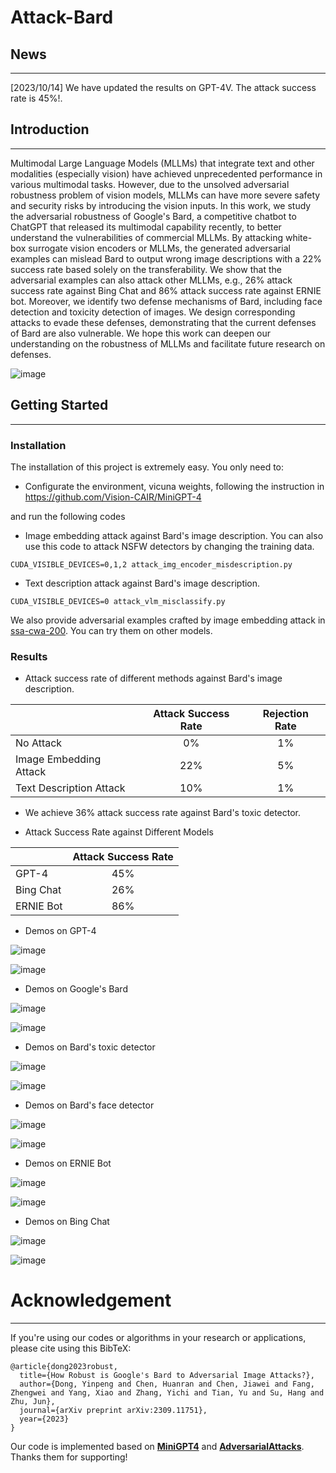 # Attack-Bard

## News

---

[2023/10/14] We have updated the results on GPT-4V. The attack success rate is 45%!.


## Introduction

---

Multimodal Large Language Models (MLLMs) that integrate text and other modalities (especially vision) have achieved unprecedented performance in various multimodal tasks. However, due to the unsolved adversarial robustness problem of vision models, MLLMs can have more severe safety and security risks by introducing the vision inputs. In this work, we study the adversarial robustness of Google's Bard, a competitive chatbot to ChatGPT that released its multimodal capability recently, to better understand the vulnerabilities of commercial MLLMs. By attacking white-box surrogate vision encoders or MLLMs, the generated adversarial examples can mislead Bard to output wrong image descriptions with a 22% success rate based solely on the transferability. We show that the adversarial examples can also attack other MLLMs, e.g., 26% attack success rate against Bing Chat and 86\% attack success rate against ERNIE bot. Moreover, we identify two defense mechanisms of Bard, including face detection and toxicity detection of images. We design corresponding attacks to evade these defenses, demonstrating that the current defenses of Bard are also vulnerable. We hope this work can deepen our understanding on the robustness of MLLMs and facilitate future research on defenses. 

![image](https://github.com/thu-ml/Attack-Bard/blob/main/dataset/demos/VQA.png)




## Getting Started

---

### Installation

The installation of this project is extremely easy. You only need to:

- Configurate the environment, vicuna weights, following the instruction in https://github.com/Vision-CAIR/MiniGPT-4    

and run the following codes

- Image embedding attack against Bard's image description. You can also use this code to attack NSFW detectors by changing the training data.
```
CUDA_VISIBLE_DEVICES=0,1,2 attack_img_encoder_misdescription.py
```
- Text description attack against Bard's image description. 
```
CUDA_VISIBLE_DEVICES=0 attack_vlm_misclassify.py
```

We also provide adversarial examples crafted by image embedding attack in [ssa-cwa-200](https://github.com/thu-ml/Attack-Bard/tree/main/dataset/ssa-cwa-200). You can try them on other models.



### Results



- Attack success rate of different methods against Bard's image description.


|                         | Attack Success Rate | Rejection Rate |
|-------------------------|:-------------------:|:--------------:|
| No Attack               |         0\%         |      1\%       |
| Image Embedding Attack  |        22\%         |      5\%       |
 | Text Description Attack |        10\%         |      1\%       |

- We achieve 36\% attack success rate against Bard's toxic detector.

- Attack Success Rate against Different Models

|           | Attack Success Rate |
|-----------|:-------------------:|
| GPT-4     |        45\%         |    
| Bing Chat |        26\%         |   
 | ERNIE Bot |        86\%         |   


- Demos on GPT-4

![image](https://github.com/thu-ml/Attack-Bard/blob/main/dataset/demos/30-results.png)

![image](https://github.com/thu-ml/Attack-Bard/blob/main/dataset/demos/41-results.png)

- Demos on Google's Bard

![image](https://github.com/thu-ml/Attack-Bard/blob/main/dataset/demos/mis_1.jpg)

![image](https://github.com/thu-ml/Attack-Bard/blob/main/dataset/demos/mis_2.jpg)

- Demos on Bard's toxic detector

![image](https://github.com/thu-ml/Attack-Bard/blob/main/dataset/demos/toxic_1.jpg)

![image](https://github.com/thu-ml/Attack-Bard/blob/main/dataset/demos/toxic_2.jpg)

- Demos on Bard's face detector

![image](https://github.com/thu-ml/Attack-Bard/blob/main/dataset/demos/ffhq_1.jpg)

![image](https://github.com/thu-ml/Attack-Bard/blob/main/dataset/demos/ffhq_2.jpg)

- Demos on ERNIE Bot

![image](https://github.com/thu-ml/Attack-Bard/blob/main/dataset/demos/wenxin1.png)

![image](https://github.com/thu-ml/Attack-Bard/blob/main/dataset/demos/wenxin2.png)

- Demos on Bing Chat

![image](https://github.com/thu-ml/Attack-Bard/blob/main/dataset/demos/bing1.png)

![image](https://github.com/thu-ml/Attack-Bard/blob/main/dataset/demos/bing2.png)


# Acknowledgement

---

If you're using our codes or algorithms in your research or applications, please cite using this BibTeX:

```
@article{dong2023robust,
  title={How Robust is Google's Bard to Adversarial Image Attacks?},
  author={Dong, Yinpeng and Chen, Huanran and Chen, Jiawei and Fang, Zhengwei and Yang, Xiao and Zhang, Yichi and Tian, Yu and Su, Hang and Zhu, Jun},
  journal={arXiv preprint arXiv:2309.11751},
  year={2023}
}
```


Our code is implemented based on [**MiniGPT4**](https://github.com/Vision-CAIR/MiniGPT-4) and [**AdversarialAttacks**](https://github.com/huanranchen/AdversarialAttacks).  Thanks them for supporting! 



